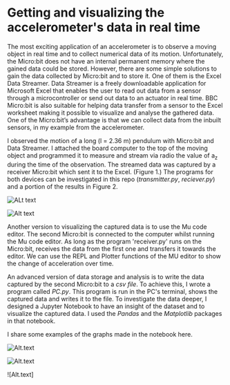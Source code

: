 # Getting and visualizing the accelerometer's data in real time

The most exciting application of an accelerometer is to observe a moving object in real time and to collect numerical data of its motion. Unfortunately, the Micro:bit does not have an internal permanent memory where the gained data could be stored. However, there are some simple solutions to gain the data collected by Micro:bit and to store it. One of them is the Excel Data Streamer. Data Streamer is a freely downloadable application for Microsoft Excel that enables the user to read out data from a sensor through a microcontroller or send out data to an actuator in real time. BBC Micro:bit is also suitable for helping data transfer from a sensor to the Excel worksheet making it possible to visualize and analyse the gathered data. One of the Micro:bit’s advantage is that we can collect data from the inbuilt sensors, in my example from the accelerometer.

I observed the motion of a long (l = 2.36 m) pendulum with Micro:bit and Data Streamer. I attached the board computer to the top of the moving object and programmed it to measure and stream via radio the value of a<sub>z</sub> during the time of the observation. The streamed data was captured by a receiver Micro:bit which sent it to the Excel. (Figure 1.) The programs for both devices can be investigated in this repo (*transmitter.py*, *reciever.py*) and a portion of the results in Figure 2.

![ALt text](https://github.com/tmattila77/Microbit-projects/blob/main/Getting%20accelerometer%20data%20in%20real%20time/Figure1.png "Figure1")

![Alt text](https://github.com/tmattila77/Microbit-projects/blob/main/Getting%20accelerometer%20data%20in%20real%20time/Figure2.JPG "Figure2")

Another version to visualizing the captured data is to use the Mu code editor. The second Micro:bit is connected to the computer whilst running the Mu code editor. As long as the program 'receiver.py' runs on the Micro:bit, receives the data from the first one and transfers it towards the editor. We can use the REPL and Plotter functions of the MU editor to show the change of acceleration over time.

An advanced version of data storage and analysis is to write the data captured by the second Micro:bit to a *csv file*. To achieve this, I wrote a program called *PC.py*. This program is run in the PC's terminal, shows the captured data and writes it to the file. To investigate the data deeper, I designed a Jupyter Notebook to have an insight of the dataset and to visualize the captured data. I used the *Pandas* and the *Matplotlib* packages in that notebook.

I share some examples of the graphs made in the notebook here.

![Alt.text](https://github.com/tmattila77/My-scientific-projects/blob/main/Getting%20accelerometer%20data%20in%20real%20time/acceleration1.JPG)

![Alt.text](https://github.com/tmattila77/My-scientific-projects/blob/main/Getting%20accelerometer%20data%20in%20real%20time/acceleration2.JPG)

![Alt.text]


